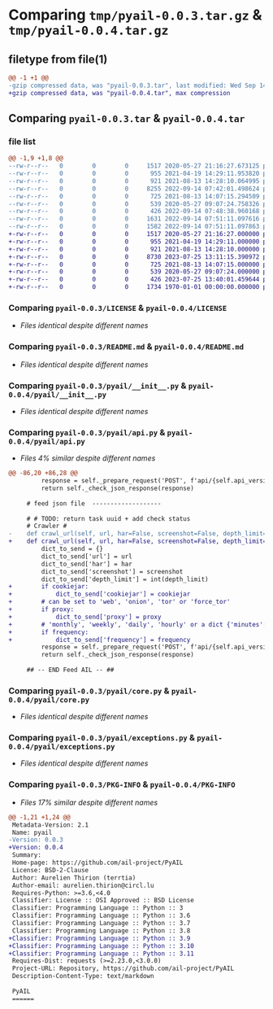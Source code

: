 # Comparing `tmp/pyail-0.0.3.tar.gz` & `tmp/pyail-0.0.4.tar.gz`

## filetype from file(1)

```diff
@@ -1 +1 @@
-gzip compressed data, was "pyail-0.0.3.tar", last modified: Wed Sep 14 07:51:11 2022, max compression
+gzip compressed data, was "pyail-0.0.4.tar", max compression
```

## Comparing `pyail-0.0.3.tar` & `pyail-0.0.4.tar`

### file list

```diff
@@ -1,9 +1,8 @@
--rw-r--r--   0        0        0     1517 2020-05-27 21:16:27.673125 pyail-0.0.3/LICENSE
--rw-r--r--   0        0        0      955 2021-04-19 14:29:11.953820 pyail-0.0.3/README.md
--rw-r--r--   0        0        0      921 2021-08-13 14:28:10.064995 pyail-0.0.3/pyail/__init__.py
--rw-r--r--   0        0        0     8255 2022-09-14 07:42:01.498624 pyail-0.0.3/pyail/api.py
--rw-r--r--   0        0        0      725 2021-08-13 14:07:15.294509 pyail-0.0.3/pyail/core.py
--rw-r--r--   0        0        0      539 2020-05-27 09:07:24.758326 pyail-0.0.3/pyail/exceptions.py
--rw-r--r--   0        0        0      426 2022-09-14 07:48:38.960168 pyail-0.0.3/pyproject.toml
--rw-r--r--   0        0        0     1631 2022-09-14 07:51:11.097616 pyail-0.0.3/setup.py
--rw-r--r--   0        0        0     1582 2022-09-14 07:51:11.097863 pyail-0.0.3/PKG-INFO
+-rw-r--r--   0        0        0     1517 2020-05-27 21:16:27.000000 pyail-0.0.4/LICENSE
+-rw-r--r--   0        0        0      955 2021-04-19 14:29:11.000000 pyail-0.0.4/README.md
+-rw-r--r--   0        0        0      921 2021-08-13 14:28:10.000000 pyail-0.0.4/pyail/__init__.py
+-rw-r--r--   0        0        0     8730 2023-07-25 13:11:15.390972 pyail-0.0.4/pyail/api.py
+-rw-r--r--   0        0        0      725 2021-08-13 14:07:15.000000 pyail-0.0.4/pyail/core.py
+-rw-r--r--   0        0        0      539 2020-05-27 09:07:24.000000 pyail-0.0.4/pyail/exceptions.py
+-rw-r--r--   0        0        0      426 2023-07-25 13:40:01.459644 pyail-0.0.4/pyproject.toml
+-rw-r--r--   0        0        0     1734 1970-01-01 00:00:00.000000 pyail-0.0.4/PKG-INFO
```

### Comparing `pyail-0.0.3/LICENSE` & `pyail-0.0.4/LICENSE`

 * *Files identical despite different names*

### Comparing `pyail-0.0.3/README.md` & `pyail-0.0.4/README.md`

 * *Files identical despite different names*

### Comparing `pyail-0.0.3/pyail/__init__.py` & `pyail-0.0.4/pyail/__init__.py`

 * *Files identical despite different names*

### Comparing `pyail-0.0.3/pyail/api.py` & `pyail-0.0.4/pyail/api.py`

 * *Files 4% similar despite different names*

```diff
@@ -86,20 +86,28 @@
         response = self._prepare_request('POST', f'api/{self.api_version}/import/json/item', data=dict_to_send)
         return self._check_json_response(response)
 
     # feed json file  -------------------
 
     # # TODO: return task uuid + add check status
     # Crawler #
-    def crawl_url(self, url, har=False, screenshot=False, depth_limit=1):
+    def crawl_url(self, url, har=False, screenshot=False, depth_limit=1, frequency=None, cookiejar=None, proxy='force_tor'):  # TODO frequency + cookiejar + proxy
         dict_to_send = {}
         dict_to_send['url'] = url
         dict_to_send['har'] = har
         dict_to_send['screenshot'] = screenshot
         dict_to_send['depth_limit'] = int(depth_limit)
+        if cookiejar:
+            dict_to_send['cookiejar'] = cookiejar
+        # can be set to 'web', 'onion', 'tor' or 'force_tor'
+        if proxy:
+            dict_to_send['proxy'] = proxy
+        # 'monthly', 'weekly', 'daily', 'hourly' or a dict {'minutes': 0, 'hours':0, 'days': 0, 'weeks': 0, 'months': 0}
+        if frequency:
+            dict_to_send['frequency'] = frequency
         response = self._prepare_request('POST', f'api/{self.api_version}/add/crawler/task', data=dict_to_send)
         return self._check_json_response(response)
 
     ## -- END Feed AIL -- ##
```

### Comparing `pyail-0.0.3/pyail/core.py` & `pyail-0.0.4/pyail/core.py`

 * *Files identical despite different names*

### Comparing `pyail-0.0.3/pyail/exceptions.py` & `pyail-0.0.4/pyail/exceptions.py`

 * *Files identical despite different names*

### Comparing `pyail-0.0.3/PKG-INFO` & `pyail-0.0.4/PKG-INFO`

 * *Files 17% similar despite different names*

```diff
@@ -1,21 +1,24 @@
 Metadata-Version: 2.1
 Name: pyail
-Version: 0.0.3
+Version: 0.0.4
 Summary: 
 Home-page: https://github.com/ail-project/PyAIL
 License: BSD-2-Clause
 Author: Aurelien Thirion (terrtia)
 Author-email: aurelien.thirion@circl.lu
 Requires-Python: >=3.6,<4.0
 Classifier: License :: OSI Approved :: BSD License
 Classifier: Programming Language :: Python :: 3
 Classifier: Programming Language :: Python :: 3.6
 Classifier: Programming Language :: Python :: 3.7
 Classifier: Programming Language :: Python :: 3.8
+Classifier: Programming Language :: Python :: 3.9
+Classifier: Programming Language :: Python :: 3.10
+Classifier: Programming Language :: Python :: 3.11
 Requires-Dist: requests (>=2.23.0,<3.0.0)
 Project-URL: Repository, https://github.com/ail-project/PyAIL
 Description-Content-Type: text/markdown
 
 PyAIL
 ======
```

